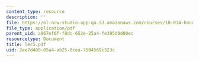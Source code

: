 ```yaml
---
content_type: resource
description: ''
file: https://ol-ocw-studio-app-qa.s3.amazonaws.com/courses/18-034-honors-differential-equations-spring-2004/2ee7d40005a4ab250cea7594569c523c_lec5.pdf
file_type: application/pdf
parent_uid: a967ef6f-f8dc-652e-25a4-fe395d0d00ec
resourcetype: Document
title: lec5.pdf
uid: 2ee7d400-05a4-ab25-0cea-7594569c523c
---
```

